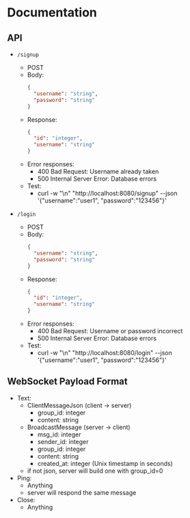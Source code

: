 # Documentation

## API

- `/signup`
    - POST
    - Body:
      ```json
      {
        "username": "string",
        "password": "string"
      }
      ```
    - Response:
      ```json
      {
        "id": "integer",
        "username": "string"
      }
      ```
    - Error responses:
      - 400 Bad Request: Username already taken
      - 500 Internal Server Error: Database errors
    - Test:
      - curl -w "\n" "http://localhost:8080/signup" --json '{"username":"user1", "password":"123456"}'


- `/login`
    - POST
    - Body:
      ```json
      {
        "username": "string",
        "password": "string"
      }
      ```
    - Response:
      ```json
      {
        "id": "integer",
        "username": "string"
      }
      ```
    - Error responses:
      - 400 Bad Request: Username or password incorrect
      - 500 Internal Server Error: Database errors
    - Test:
      - curl -w "\n" "http://localhost:8080/login" --json '{"username":"user1", "password":"123456"}'
 
## WebSocket Payload Format 
- Text: 
  - ClientMessageJson (client -> server)
    - group_id: integer
    - content: string
  - BroadcastMessage (server -> client)
    - msg_id: integer
    - sender_id: integer
    - group_id: integer
    - content: string
    - created_at: integer (Unix timestamp in seconds)
  - if not json, server will build one with group_id=0
- Ping:
  - Anything
  - server will respond the same message
- Close:
  - Anything
